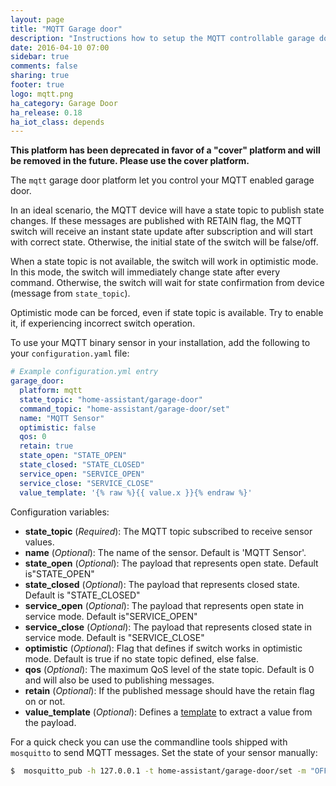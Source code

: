 ```yaml
---
layout: page
title: "MQTT Garage door"
description: "Instructions how to setup the MQTT controllable garage doors within Home Assistant."
date: 2016-04-10 07:00
sidebar: true
comments: false
sharing: true
footer: true
logo: mqtt.png
ha_category: Garage Door
ha_release: 0.18
ha_iot_class: depends
---
```


**This platform has been deprecated in favor of a "cover" platform and will be removed in the future. Please use the cover platform.**

The `mqtt` garage door platform let you control your MQTT enabled garage door.

In an ideal scenario, the MQTT device will have a state topic to publish state changes. If these messages are published with RETAIN flag, the MQTT switch will receive an instant state update after subscription and will start with correct state. Otherwise, the initial state of the switch will be false/off.

When a state topic is not available, the switch will work in optimistic mode. In this mode, the switch will immediately change state after every command. Otherwise, the switch will wait for state confirmation from device (message from `state_topic`).

Optimistic mode can be forced, even if state topic is available. Try to enable it, if experiencing incorrect switch operation.

To use your MQTT binary sensor in your installation, add the following to your `configuration.yaml` file:

```yaml
# Example configuration.yml entry
garage_door:
  platform: mqtt
  state_topic: "home-assistant/garage-door"
  command_topic: "home-assistant/garage-door/set"
  name: "MQTT Sensor"
  optimistic: false
  qos: 0
  retain: true
  state_open: "STATE_OPEN"
  state_closed: "STATE_CLOSED"
  service_open: "SERVICE_OPEN"
  service_close: "SERVICE_CLOSE"
  value_template: '{% raw %}{{ value.x }}{% endraw %}'
```

Configuration variables:

- **state_topic** (*Required*): The MQTT topic subscribed to receive sensor values.
- **name** (*Optional*): The name of the sensor. Default is 'MQTT Sensor'. 
- **state_open** (*Optional*): The payload that represents open state. Default is"STATE_OPEN"
- **state_closed** (*Optional*): The payload that represents closed state. Default is "STATE_CLOSED"
- **service_open** (*Optional*):  The payload that represents open state in service mode. Default is"SERVICE_OPEN"
- **service_close** (*Optional*): The payload that represents closed state in service mode. Default is "SERVICE_CLOSE"
- **optimistic** (*Optional*): Flag that defines if switch works in optimistic mode. Default is true if no state topic defined, else false.
- **qos** (*Optional*): The maximum QoS level of the state topic. Default is 0 and will also be used to publishing messages.
- **retain** (*Optional*): If the published message should have the retain flag on or not.
- **value_template** (*Optional*): Defines a [template](/topics/templating/) to extract a value from the payload.

For a quick check you can use the commandline tools shipped with `mosquitto` to send MQTT messages. Set the state of your sensor manually:

```bash
$  mosquitto_pub -h 127.0.0.1 -t home-assistant/garage-door/set -m "OFF"
```


